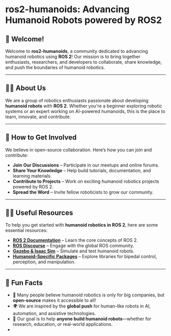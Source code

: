 # ros2-humanoids: Advancing Humanoid Robots powered by ROS2

## 👋 Welcome!
Welcome to **ros2-humanoids**, a community dedicated to advancing humanoid robotics using **ROS 2**! Our mission is to bring together enthusiasts, researchers, and developers to collaborate, share knowledge, and push the boundaries of humanoid robotics.

---

## 🙋‍♀️ About Us
We are a group of robotics enthusiasts passionate about developing **humanoid robots** with **ROS 2**. Whether you're a beginner exploring robotic systems or an expert working on AI-powered humanoids, this is the place to learn, innovate, and contribute.

---

## 🌱 How to Get Involved
We believe in open-source collaboration. Here’s how you can join and contribute:

- **Join Our Discussions** – Participate in our meetups and online forums.
- **Share Your Knowledge** – Help build tutorials, documentation, and learning materials.
- **Contribute to Projects** – Work on exciting humanoid robotics projects powered by ROS 2.
- **Spread the Word** – Invite fellow roboticists to grow our community.

---

## 👩‍💻 Useful Resources
To help you get started with **humanoid robotics in ROS 2**, here are some essential resources:

- [**ROS 2 Documentation**](https://docs.ros.org/en/foxy/) – Learn the core concepts of ROS 2.
- [**ROS Discourse**](https://discourse.ros.org/) – Engage with the global ROS community.
- [**Gazebo & Isaac Sim**](http://gazebosim.org/) – Simulate and test humanoid robots.
- [**Humanoid-Specific Packages**](https://github.com/ros-planning) – Explore libraries for bipedal control, perception, and manipulation.

---

## 🍿 Fun Facts
- 🤖 Many people believe humanoid robotics is only for big companies, but **open-source** makes it accessible to all!
- 🌍 We are inspired by the **global push** for human-like robots in AI, automation, and assistive technologies.
- 🚀 Our goal is to help **anyone build humanoid robots**—whether for research, education, or real-world applications.
- 
